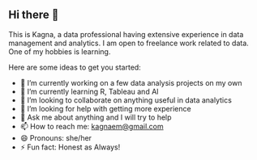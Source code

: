 ## Hi there 👋
This is Kagna, a data professional having extensive experience in data management and analytics.
I am open to freelance work related to data.
One of my hobbies is learning. 
<!--
**kagnaem/kagnaem** is a ✨ _special_ ✨ repository because its `README.md` (this file) appears on your GitHub profile.
-->
Here are some ideas to get you started:

- 🔭 I’m currently working on a few data analysis projects on my own
- 🌱 I’m currently learning R, Tableau and AI
- 👯 I’m looking to collaborate on anything useful in data analytics
- 🤔 I’m looking for help with getting more experience
- 💬 Ask me about anything and I will try to help
- 📫 How to reach me: kagnaem@gmail.com
- 😄 Pronouns: she/her
- ⚡ Fun fact: Honest as Always!

